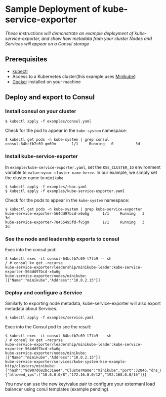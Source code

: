 # Sample Deployment of kube-service-exporter
*These instructions will demonstrate an example deployment of kube-service-exporter, and show how metadata from your cluster Nodes and Services will appear on a Consul storage*


## Prerequisites

- [kubectl](https://kubernetes.io/docs/tasks/tools/install-kubectl/)
- Access to a Kubernetes cluster(this example uses [Minikube](https://github.com/kubernetes/minikube))
- [Docker](https://docs.docker.com/install/) installed on your machine

## Deploy and export to Consul

### Install consul on your cluster

```
$ kubectl apply -f examples/consul.yaml
```

Check for the pod to appear in the `kube-system` namespace:

```
$ kubectl get pods -n kube-system | grep consul
consul-64bcfb7c69-qm69n       1/1     Running   0          3d
```

### Install kube-service-exporter

In `example/kube-service-exporter.yaml`, set the `KSE_CLUSTER_ID` environment variable to `value:<your-cluster-name-here>`. In our example, we simply set the cluster name to `minikube`.

```
$ kubectl apply -f examples/rbac.yaml
$ kubectl apply -f examples/kube-service-exporter.yaml
```

Check for the pods to appear in the `kube-system` namespace:

```
$ kubectl get pods -n kube-system | grep kube-service-exporter
kube-service-exporter-564dd97bcd-x6w6g      1/1     Running   3          3d
kube-service-exporter-78455495fd-fv5gm      1/1     Running   3          3d
```

### See the node and leadership exports to consul

Exec into the consul pod:
```
$ kubectl exec -it consul-64bcfb7c69-l7lb9 -- sh
/ # consul kv get -recurse
kube-service-exporter/leadership/minikube-leader:kube-service-exporter-564dd97bcd-x6w6g
kube-service-exporter/nodes/minikube:[{"Name":"minikube","Address":"10.0.2.15"}]
```

### Deploy and configure a Service

Similarly to exporting node metadata, kube-service-exporter will also export metadata about Services.

```
$ kubectl apply -f examples/service.yaml
```

Exec into the Consul pod to see the result:

```
$ kubectl exec -it consul-64bcfb7c69-l7lb9 -- sh
/ # consul kv get -recurse
kube-service-exporter/leadership/minikube-leader:kube-service-exporter-564dd97bcd-x6w6g
kube-service-exporter/nodes/minikube:[{"Name":"minikube","Address":"10.0.2.15"}]
kube-service-exporter/services/kube-system-kse-example-http/clusters/minikube:{"hash":"9d907d682bc31ae4","ClusterName":"minikube","port":32046,"dns_name":"examplecluster.example.net","health_check_path":"","health_check_port":32046,"backend_protocol":"http","proxy_protocol":false,"load_balancer_class":"internal","load_balancer_listen_port":0,"custom_attrs":{"allowed_ips":["10.0.0.0/8","172.16.0.0/12","192.168.0.0/16"]}}
```

You now can use the new key/value pair to configure your extermanl load balancer using conul templates (example pending).



